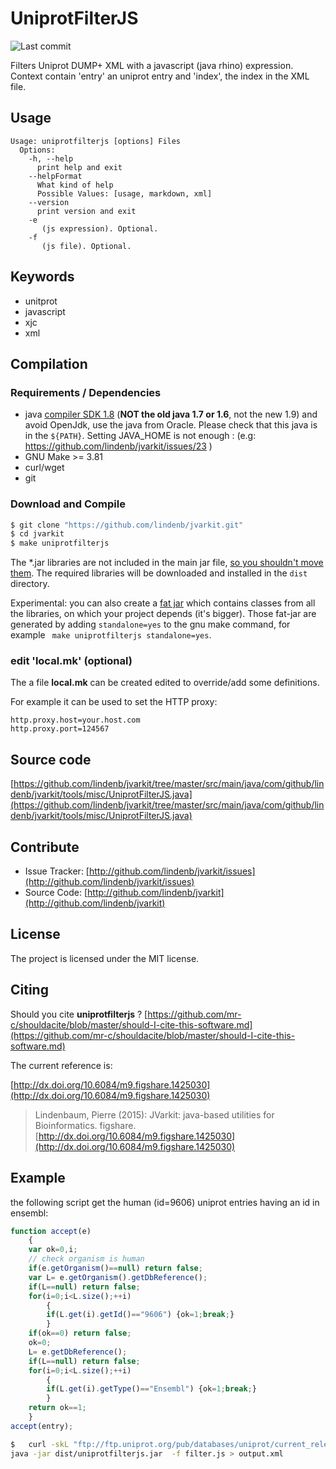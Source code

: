 # UniprotFilterJS

![Last commit](https://img.shields.io/github/last-commit/lindenb/jvarkit.png)

Filters Uniprot DUMP+ XML with a javascript  (java rhino) expression. Context contain 'entry' an uniprot entry and 'index', the index in the XML file.


## Usage

```
Usage: uniprotfilterjs [options] Files
  Options:
    -h, --help
      print help and exit
    --helpFormat
      What kind of help
      Possible Values: [usage, markdown, xml]
    --version
      print version and exit
    -e
       (js expression). Optional.
    -f
       (js file). Optional.

```


## Keywords

 * unitprot
 * javascript
 * xjc
 * xml


## Compilation

### Requirements / Dependencies

* java [compiler SDK 1.8](http://www.oracle.com/technetwork/java/index.html) (**NOT the old java 1.7 or 1.6**, not the new 1.9) and avoid OpenJdk, use the java from Oracle. Please check that this java is in the `${PATH}`. Setting JAVA_HOME is not enough : (e.g: https://github.com/lindenb/jvarkit/issues/23 )
* GNU Make >= 3.81
* curl/wget
* git


### Download and Compile

```bash
$ git clone "https://github.com/lindenb/jvarkit.git"
$ cd jvarkit
$ make uniprotfilterjs
```

The *.jar libraries are not included in the main jar file, [so you shouldn't move them](https://github.com/lindenb/jvarkit/issues/15#issuecomment-140099011 ).
The required libraries will be downloaded and installed in the `dist` directory.

Experimental: you can also create a [fat jar](https://stackoverflow.com/questions/19150811/) which contains classes from all the libraries, on which your project depends (it's bigger). Those fat-jar are generated by adding `standalone=yes` to the gnu make command, for example ` make uniprotfilterjs standalone=yes`.

### edit 'local.mk' (optional)

The a file **local.mk** can be created edited to override/add some definitions.

For example it can be used to set the HTTP proxy:

```
http.proxy.host=your.host.com
http.proxy.port=124567
```
## Source code 

[https://github.com/lindenb/jvarkit/tree/master/src/main/java/com/github/lindenb/jvarkit/tools/misc/UniprotFilterJS.java](https://github.com/lindenb/jvarkit/tree/master/src/main/java/com/github/lindenb/jvarkit/tools/misc/UniprotFilterJS.java)


## Contribute

- Issue Tracker: [http://github.com/lindenb/jvarkit/issues](http://github.com/lindenb/jvarkit/issues)
- Source Code: [http://github.com/lindenb/jvarkit](http://github.com/lindenb/jvarkit)

## License

The project is licensed under the MIT license.

## Citing

Should you cite **uniprotfilterjs** ? [https://github.com/mr-c/shouldacite/blob/master/should-I-cite-this-software.md](https://github.com/mr-c/shouldacite/blob/master/should-I-cite-this-software.md)

The current reference is:

[http://dx.doi.org/10.6084/m9.figshare.1425030](http://dx.doi.org/10.6084/m9.figshare.1425030)

> Lindenbaum, Pierre (2015): JVarkit: java-based utilities for Bioinformatics. figshare.
> [http://dx.doi.org/10.6084/m9.figshare.1425030](http://dx.doi.org/10.6084/m9.figshare.1425030)


## Example
the following script get the human (id=9606) uniprot entries having an id in ensembl:

```javascript
function accept(e)
	{
	var ok=0,i;
	// check organism is human 
	if(e.getOrganism()==null) return false;
	var L= e.getOrganism().getDbReference();
	if(L==null) return false;
	for(i=0;i<L.size();++i)
		{
		if(L.get(i).getId()=="9606") {ok=1;break;}
		}
	if(ok==0) return false;
	ok=0;
	L= e.getDbReference();
	if(L==null) return false;
	for(i=0;i<L.size();++i)
		{
		if(L.get(i).getType()=="Ensembl") {ok=1;break;}
		}
	return ok==1;
	}
accept(entry);
```


```bash
$   curl -skL "ftp://ftp.uniprot.org/pub/databases/uniprot/current_release/knowledgebase/complete/uniprot_sprot.xml.gz" | gunzip -c |\
java -jar dist/uniprotfilterjs.jar  -f filter.js > output.xml
```




